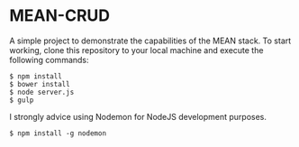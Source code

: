 [banner]: https://cloud.githubusercontent.com/assets/4806217/6219181/87dbe5c6-b626-11e4-90f0-a9f461a83cb8.png "Banner"

# MEAN-CRUD
A simple project to demonstrate the capabilities of the MEAN stack. 
To start working, clone this repository to your local machine and execute the following commands:

```
$ npm install
$ bower install
$ node server.js
$ gulp
```

I strongly advice using Nodemon for NodeJS development purposes. 

```
$ npm install -g nodemon
```
